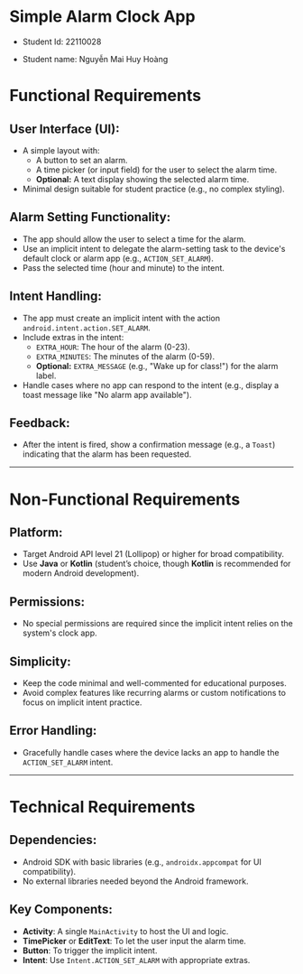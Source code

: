 # Simple Alarm Clock App

- Student Id: 22110028

- Student name: Nguyễn Mai Huy Hoàng

# Functional Requirements

## User Interface (UI):
- A simple layout with:
  - A button to set an alarm.
  - A time picker (or input field) for the user to select the alarm time.
  - **Optional:** A text display showing the selected alarm time.
- Minimal design suitable for student practice (e.g., no complex styling).

## Alarm Setting Functionality:
- The app should allow the user to select a time for the alarm.
- Use an implicit intent to delegate the alarm-setting task to the device's default clock or alarm app (e.g., `ACTION_SET_ALARM`).
- Pass the selected time (hour and minute) to the intent.

## Intent Handling:
- The app must create an implicit intent with the action `android.intent.action.SET_ALARM`.
- Include extras in the intent:
  - `EXTRA_HOUR`: The hour of the alarm (0-23).
  - `EXTRA_MINUTES`: The minutes of the alarm (0-59).
  - **Optional:** `EXTRA_MESSAGE` (e.g., "Wake up for class!") for the alarm label.
- Handle cases where no app can respond to the intent (e.g., display a toast message like "No alarm app available").

## Feedback:
- After the intent is fired, show a confirmation message (e.g., a `Toast`) indicating that the alarm has been requested.

---

# Non-Functional Requirements

## Platform:
- Target Android API level 21 (Lollipop) or higher for broad compatibility.
- Use **Java** or **Kotlin** (student’s choice, though **Kotlin** is recommended for modern Android development).

## Permissions:
- No special permissions are required since the implicit intent relies on the system's clock app.

## Simplicity:
- Keep the code minimal and well-commented for educational purposes.
- Avoid complex features like recurring alarms or custom notifications to focus on implicit intent practice.

## Error Handling:
- Gracefully handle cases where the device lacks an app to handle the `ACTION_SET_ALARM` intent.

---

# Technical Requirements

## Dependencies:
- Android SDK with basic libraries (e.g., `androidx.appcompat` for UI compatibility).
- No external libraries needed beyond the Android framework.

## Key Components:
- **Activity**: A single `MainActivity` to host the UI and logic.
- **TimePicker** or **EditText**: To let the user input the alarm time.
- **Button**: To trigger the implicit intent.
- **Intent**: Use `Intent.ACTION_SET_ALARM` with appropriate extras.

